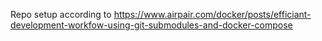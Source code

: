 
Repo setup according to https://www.airpair.com/docker/posts/efficiant-development-workfow-using-git-submodules-and-docker-compose


